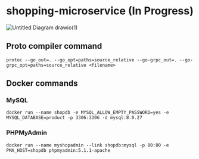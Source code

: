 # shopping-microservice (In Progress)

![Untitled Diagram drawio(1)](https://user-images.githubusercontent.com/42005057/147434228-5b1902c0-da80-42dd-a468-ad3f998c3f23.png)

## Proto compiler command

`protoc --go_out=. --go_opt=paths=source_relative --go-grpc_out=. --go-grpc_opt=paths=source_relative <filename>`

## Docker commands

### MySQL
`docker run --name shopdb -e MYSQL_ALLOW_EMPTY_PASSWORD=yes -e MYSQL_DATABASE=product -p 3306:3306 -d mysql:8.0.27`

### PHPMyAdmin
`docker run --name myshopadmin --link shopdb:mysql -p 80:80 -e PMA_HOST=shopdb phpmyadmin:5.1.1-apache`
